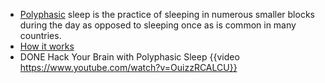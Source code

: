 - [Polyphasic](https://www.polyphasic.net/) sleep is the practice of sleeping in numerous smaller blocks during the day as opposed to sleeping once as is common in many countries.
- [How it works](https://www.polyphasic.net/how-it-works/)
- DONE Hack Your Brain with Polyphasic Sleep
  {{video https://www.youtube.com/watch?v=OuizzRCALCU}}